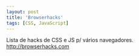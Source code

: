 ```yaml
---
layout: post
title: 'Browserhacks'
tags: [CSS, JavaScript]
---
```


Lista de hacks de CSS e JS p/ vários navegadores.<br>
<http://browserhacks.com>
